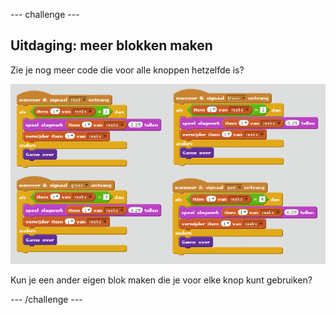 --- challenge ---

## Uitdaging: meer blokken maken

Zie je nog meer code die voor alle knoppen hetzelfde is?

![screenshot](images/colour-more-blocks.png)

Kun je een ander eigen blok maken die je voor elke knop kunt gebruiken?

--- /challenge ---